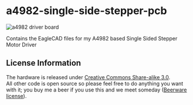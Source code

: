 a4982-single-side-stepper-pcb
=============================

![a4982 driver board](http://www.jaredwolff.com/img/originals/single-side-stepper-motor-driver-assembled.png)

Contains the EagleCAD files for my A4982 based Single Sided Stepper Motor Driver

License Information
-------------------
The hardware is released under [Creative Commons Share-alike 3.0](http://creativecommons.org/licenses/by-sa/3.0/).  
All other code is open source so please feel free to do anything you want with it; you buy me a beer if you use this and we meet someday ([Beerware license](http://en.wikipedia.org/wiki/Beerware)).
